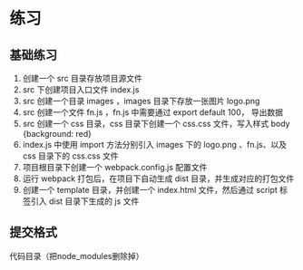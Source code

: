 # 练习



## 基础练习

1. 创建一个 src 目录存放项目源文件
2. src 下创建项目入口文件 index.js
3. src 创建一个目录 images ，images 目录下存放一张图片 logo.png
4. src 创建一个文件 fn.js ，fn.js 中需要通过 export default 100， 导出数据
5. src 创建一个 css 目录，css 目录下创建一个 css.css 文件，写入样式 body {background: red}
6. index.js 中使用 import 方法分别引入 images 下的 logo.png 、fn.js、以及 css 目录下的 css.css 文件
7. 项目根目录下创建一个 webpack.config.js 配置文件
8. 运行 webpack 打包后，在项目下自动生成 dist 目录，并生成对应的打包文件
9. 创建一个 template 目录，并创建一个 index.html 文件，然后通过 script 标签引入 dist 目录下生成的 js 文件



## 提交格式 

   代码目录（把node_modules删除掉）

